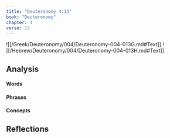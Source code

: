 ```yaml
---
title: "Deuteronomy 4:13"
book: "Deuteronomy"
chapter: 4
verse: 13
---
```

![[/Greek/Deuteronomy/004/Deuteronomy-004-013G.md#Text]]
![[/Hebrew/Deuteronomy/004/Deuteronomy-004-013H.md#Text]]

## Analysis

#### Words

#### Phrases

#### Concepts

## Reflections
